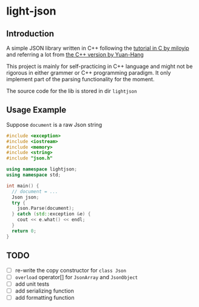 # light-json
## Introduction

A simple JSON library written in C++ following the [tutorial in C by miloyip](https://github.com/miloyip/json-tutorial) and referring a lot from  [the C++ version by Yuan-Hang](https://github.com/Yuan-Hang/Json)

This project is mainly for self-practicing in C++ language and might not be rigorous in either grammer or C++ programming paradigm. It only implement part of the parsing functionality for the moment.

The source code for the lib is stored in dir `lightjson`

## Usage Example

Suppose `document` is a raw Json string

```c++
#include <exception>
#include <iostream>
#include <memory>
#include <string>
#include "json.h"

using namespace lightjson;
using namespace std;

int main() {
  // document = ...
  Json json;
  try {
    json.Parse(document);
  } catch (std::exception &e) {
    cout << e.what() << endl;
  }
  return 0;
}
```

## TODO

- [ ] re-write the copy constructor for `class Json`
- [ ] `overload` operator[] for `JsonArray` and `JsonObject`
- [ ] add unit tests
- [ ] add serializing function
- [ ] add formatting function
